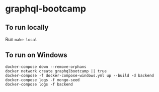 # graphql-bootcamp

## To run locally

Run `make local`

## To run on Windows

```
docker-compose down --remove-orphans
docker network create graphqlbootcamp || true
docker-compose -f docker-compose-windows.yml up --build -d backend
docker-compose logs -f mongo-seed
docker-compose logs -f backend
```
